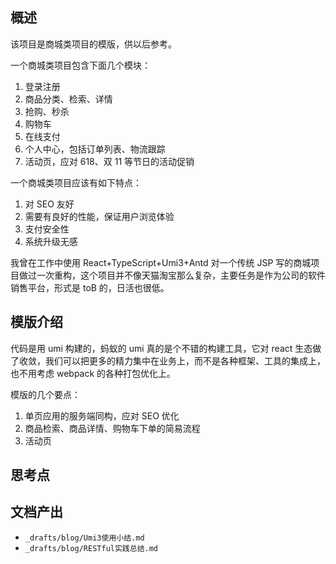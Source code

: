 ## 概述

该项目是商城类项目的模版，供以后参考。

一个商城类项目包含下面几个模块：

1. 登录注册
2. 商品分类、检索、详情
3. 抢购、秒杀
4. 购物车
5. 在线支付
6. 个人中心，包括订单列表、物流跟踪
7. 活动页，应对 618、双 11 等节日的活动促销

一个商城类项目应该有如下特点：

1. 对 SEO 友好
2. 需要有良好的性能，保证用户浏览体验
3. 支付安全性
4. 系统升级无感

我曾在工作中使用 React+TypeScript+Umi3+Antd 对一个传统 JSP 写的商城项目做过一次重构，这个项目并不像天猫淘宝那么复杂，主要任务是作为公司的软件销售平台，形式是 toB 的，日活也很低。

## 模版介绍

代码是用 umi 构建的，蚂蚁的 umi 真的是个不错的构建工具，它对 react 生态做了收敛，我们可以把更多的精力集中在业务上，而不是各种框架、工具的集成上，也不用考虑 webpack 的各种打包优化上。

模版的几个要点：

1. 单页应用的服务端同构，应对 SEO 优化
2. 商品检索、商品详情、购物车下单的简易流程
3. 活动页

## 思考点

## 文档产出

- `_drafts/blog/Umi3使用小结.md`
- `_drafts/blog/RESTful实践总结.md`
